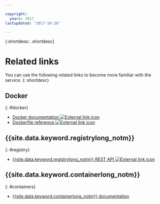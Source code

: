 ```yaml
---

copyright:
  years: 2017
lastupdated: "2017-10-26"

---
```


{:shortdesc: .shortdesc}


# Related links

You can use the following related links to become more familiar with the service.
{: shortdesc}

## Docker
{: #docker}

<ul>
<li><a href="https://docs.docker.com/engine/" target="_blank">Docker documentation <img src="../../icons/launch-glyph.svg" alt="External link icon"></a>
<li><a href="http://docs.docker.com/engine/reference/builder/" target="_blank">Dockerfile reference <img src="../../icons/launch-glyph.svg" alt="External link icon"></a>
</ul>

## {{site.data.keyword.registrylong_notm}}
{: #registry}

<ul>
<li><a href="https://registry.ng.bluemix.net/api/doc/" target="_blank">{{site.data.keyword.registrylong_notm}} REST API <img src="../../icons/launch-glyph.svg" alt="External link icon"></a>
</ul>

## {{site.data.keyword.containerlong_notm}}
{: #containers}

* [{{site.data.keyword.containerlong_notm}} documentation](../../containers/container_index.html)
